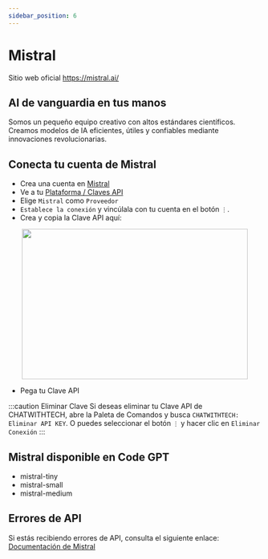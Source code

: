```yaml
---
sidebar_position: 6
---
```


# Mistral
Sitio web oficial https://mistral.ai/

## AI de vanguardia en tus manos
Somos un pequeño equipo creativo con altos estándares científicos. Creamos modelos de IA eficientes, útiles y confiables mediante innovaciones revolucionarias.

## Conecta tu cuenta de Mistral
- Crea una cuenta en [Mistral](https://auth.mistral.ai/ui/login)
- Ve a tu [Plataforma / Claves API](https://console.mistral.ai/users/api-keys/)
- Elige `Mistral` como `Proveedor`
- `Establece la conexión` y vincúlala con tu cuenta en el botón `⋮`.
- Crea y copia la Clave API aquí:

<p align="center">
      <img width="450" height="300" src="https://github.com/davila7/code-gpt-docs/assets/37567214/bd736fe1-f302-4a2d-a308-3b1ef9dec728" />
</p>
  
- Pega tu Clave API

 :::caution Eliminar Clave
Si deseas eliminar tu Clave API de CHATWITHTECH, abre la Paleta de Comandos y busca `CHATWITHTECH: Eliminar API KEY`. O puedes seleccionar el botón `⋮` y hacer clic en `Eliminar Conexión`
:::

## Mistral disponible en Code GPT
- mistral-tiny
- mistral-small
- mistral-medium

## Errores de API
Si estás recibiendo errores de API, consulta el siguiente enlace: [Documentación de Mistral](https://docs.mistral.ai/)


